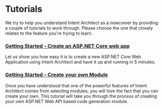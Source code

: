 # Tutorials

We try to help you understand Intent Architect as a newcomer by providing a couple of tutorials to work through.
Please choose the one that closely relates to the feature you're trying to learn.

### [Getting Started - Create an ASP.NET Core web app](create_an_aspnetcore_web_app.md)
Let us show you how easy it is to create a new ASP.NET Core Web Application using Intent Architect and have it up and running in 5 minutes.

### [Getting Started - Create your own Module](create_your_own_module.md)
Once you have understood that one of the powerful features of Intent Architect comes from selecting modules, you will love the fact that you can create your own. This tutorial will take you through the process of creating your own ASP.NET Web API based code generation module.